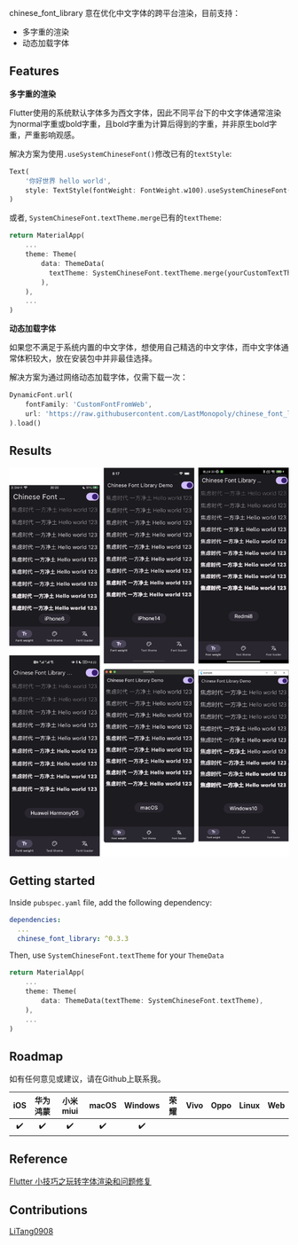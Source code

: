<!--
This README describes the package. If you publish this package to pub.dev,
this README's contents appear on the landing page for your package.

For information about how to write a good package README, see the guide for
[writing package pages](https://dart.dev/guides/libraries/writing-package-pages).

For general information about developing packages, see the Dart guide for
[creating packages](https://dart.dev/guides/libraries/create-library-packages)
and the Flutter guide for
[developing packages and plugins](https://flutter.dev/developing-packages).
-->

chinese_font_library 意在优化中文字体的跨平台渲染，目前支持：
- 多字重的渲染
- 动态加载字体

## Features

**多字重的渲染**

Flutter使用的系统默认字体多为西文字体，因此不同平台下的中文字体通常渲染为normal字重或bold字重，且bold字重为计算后得到的字重，并非原生bold字重，严重影响观感。

解决方案为使用`.useSystemChineseFont()`修改已有的`textStyle`:

```dart
Text(
    '你好世界 hello world',
    style: TextStyle(fontWeight: FontWeight.w100).useSystemChineseFont(),
)
```

或者, `SystemChineseFont.textTheme.merge`已有的`textTheme`:

```dart
return MaterialApp(
    ...
    theme: Theme(
        data: ThemeData(
          textTheme: SystemChineseFont.textTheme.merge(yourCustomTextTheme),
        ),
    ),
    ...
)
```

**动态加载字体**

如果您不满足于系统内置的中文字体，想使用自己精选的中文字体，而中文字体通常体积较大，放在安装包中并非最佳选择。

解决方案为通过网络动态加载字体，仅需下载一次：

```dart
DynamicFont.url(
    fontFamily: 'CustomFontFromWeb',
    url: 'https://raw.githubusercontent.com/LastMonopoly/chinese_font_library/master/example/assets/SmileySans-Oblique.ttf',
).load()
```

## Results

![Font weights demo from multiple devices](https://raw.githubusercontent.com/LastMonopoly/chinese_font_library/master/screenshots/combined.png)

## Getting started

Inside `pubspec.yaml` file, add the following dependency:

```yaml
dependencies:
  ...
  chinese_font_library: ^0.3.3
```

Then, use `SystemChineseFont.textTheme` for your `ThemeData`

```dart
return MaterialApp(
    ...
    theme: Theme(
        data: ThemeData(textTheme: SystemChineseFont.textTheme),        
    ),
    ...
)
```

## Roadmap

如有任何意见或建议，请在Github上联系我。

|  iOS  | 华为鸿蒙 | 小米 miui | macOS | Windows | 荣耀  | Vivo  | Oppo  | Linux |  Web  |
| :---: | :------: | :-------: | :---: | :-----: | :---: | :---: | :---: | :---: | :---: |
|   ✔️   |    ✔️     |     ✔️     |   ✔️   |    ✔️    |

## Reference

[Flutter 小技巧之玩转字体渲染和问题修复](https://juejin.cn/post/7108463516952035365)

## Contributions
[LiTang0908](https://github.com/litang0908)